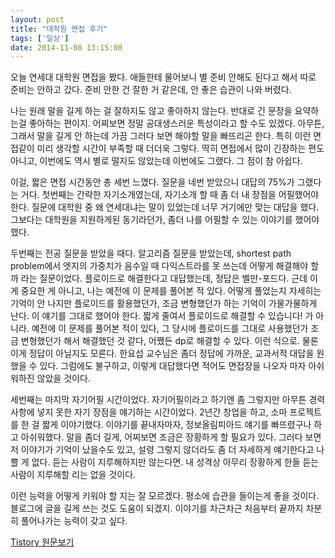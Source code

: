 ```yaml
---
layout: post
title: "대학원 면접 후기"
tags: ['일상']
date: 2014-11-08 13:15:00
---
```

오늘 연세대 대학원 면접을 봤다. 애들한테 물어보니 별 준비 안해도 된다고 해서 따로 준비는 안하고 갔다. 준비 안한 건 잘한 거 같은데, 안 좋은 습관이 나와 버렸다.

나는 원래 말을 길게 하는 걸 잘하지도 않고 좋아하지 않는다. 반대로 긴 문장을 요약하는걸 좋아하는 편이지. 어찌보면 정말 공대생스러운 특성이라고 할 수도 있겠다. 아무튼, 그래서 말을 길게 안 하는데 가끔 그러다 보면 해야할 말을 빠뜨리곤 한다. 특히 이런 면접같이 미리 생각할 시간이 부족할 때 더더욱 그렇다. 딱히 면접에서 많이 긴장하는 편도 아니고, 이번에도 역시 별로 떨지도 않았는데 이번에도 그랬다. 그 점이 참 아쉽다.

  


이걸, 짧은 면접 시간동안 총 세번 느꼈다. 질문을 네번 받았으니 대답의 75%가 그랬다는 거다. 첫번째는 간략한 자기소개였는데, 자기소개 할 때 좀 더 내 장점을 어필했어야 한다. 질문에 대학원 중 왜 연세대냐는 말이 있었는데 너무 거기에만 맞는 대답을 했다. 그보다는 대학원을 지원하게된 동기라던가, 좀더 나를 어필할 수 있는 이야기를 했어야 했다.

두번째는 전공 질문을 받았을 때다. 알고리즘 질문을 받았는데, shortest path problem에서 엣지의 가중치가 음수일 때 다익스트라를 못 쓰는데 어떻게 해결해야 할 까 라는 질문이었다. 플로이드로 해결한다고 대답했는데, 정답은 벨만-포드다. 근데 이게 중요한 게 아니고, 나는 예전에 이 문제를 풀어본 적 있다. 어떻게 풀었는지 자세히는 기억이 안 나지만 플로이드를 활용했던가, 조금 변형했던가 하는 기억이 가물가물하게 난다. 이 얘기를 그대로 했어야 한다. 짧게 줄여서 플로이드로 해결할 수 있습니다! 가 아니라. 예전에 이 문제를 풀어본 적이 있다, 그 당시에 플로이드를 그대로 사용했던가 조금 변형했던가 해서 해결했던 것 같다, 어쨌든 dp로 해결할 수 있다. 이런 식으로. 물론 이게 정답이 아닐지도 모른다. 한요섭 교수님은 좀더 정답에 가까운, 교과서적 대답을 원했을 수 있다. 그럼에도 불구하고, 이렇게 대답했다면 적어도 면접장을 나오자 마자 아쉬워하진 않았을 것이다.

세번째는 마지막 자기어필 시간이었다. 자기어필이라고 하기엔 좀 그렇지만 아무튼 경력사항에 넣지 못한 자기 장점을 얘기하는 시간이었다. 2년간 창업을 하고, 소마 프로젝트를 한 걸 짧게 이야기했다. 이야기를 끝내자마자, 정보올림피아드 얘기를 빠뜨렸구나 하고 아쉬워했다. 말을 좀더 길게, 어찌보면 조금은 장황하게 할 필요가 있다. 그러다 보면 저 이야기가 기억이 났을수도 있고, 설령 그렇지 않더라도 좀 더 자세하게 얘기한다고 나쁠 게 없다. 듣는 사람이 지루해하지만 않는다면. 내 성격상 아무리 장황하게 한들 듣는 사람이 지루해할 리는 없을 것이다.

  


이런 능력을 어떻게 키워야 할 지는 잘 모르겠다. 평소에 습관을 들이는게 좋을 것이다. 블로그에 글을 길게 쓰는 것도 도움이 되겠지. 이야기를 차근차근 처음부터 끝까지 차분히 풀어나가는 능력이 갖고 싶다.


[Tistory 원문보기](http://khanrc.tistory.com/69)
